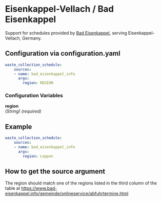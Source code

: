 # Eisenkappel-Vellach / Bad Eisenkappel

Support for schedules provided by [Bad Eisenkappel](https://www.bad-eisenkappel.info/), serving Eisenkappel-Vellach, Germany.

## Configuration via configuration.yaml

```yaml
waste_collection_schedule:
    sources:
    - name: bad_eisenkappel_info
      args:
        region: REGION
```

### Configuration Variables

**region**  
*(String) (required)*

## Example

```yaml
waste_collection_schedule:
    sources:
    - name: bad_eisenkappel_info
      args:
        region: Leppen
```

## How to get the source argument

The region should match one of the regions listed in the third column of the table at <https://www.bad-eisenkappel.info/gemeinde/onlineservice/abfuhrtermine.html>
